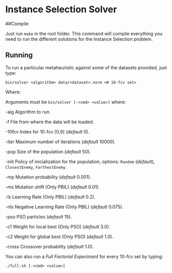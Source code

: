 Instance Selection Solver
=========================

##Compile

Just run `make` in the root folder. This command will compile everything you need to run the different solutions for the Instance Selection problem.

## Running

To run a particular metaheuristic against some of the datasets provided, just type:

	bin/solver <algorithm> data/<dataset>.norm <# 10-fcv set>

Where:

Arguments must be `bin/solver [-<cmd> <value>]` where:

  -alg   Algorithm to run.

  -f     File from where the data will be loaded.

  -10fcv Index for 10-fcv [0,9] (*default* 0).

  -iter  Maximum number of iterations (*default* 10000).

  -pop   Size of the population (*default* 50).

  -init  Policy of inicialization for the population, options: `Random` (*default*), `ClosestEnemy`, `FarthestEnemy`.

  -mp    Mutation probability (*default* 0.001).

  -ms    Mutation shift (Only PBIL) (*default* 0.01).

  -ls    Learning Rate (Only PBIL) (*default* 0.2).

  -nls   Negative Learning Rate (Only PBIL) (*default* 0.075).

  -pso   PSO particles (*default* 15).

  -c1    Weight for local best (Only PSO) (*default* 3.0).

  -c2    Weight for global best (Only PSO) (*default* 1.0).

  -cross Crossover probability (*default* 1.0).

You can also run a *Full Factorial Experiment* for every 10-fcv set by typing:

	./full.sh [-<cmd> <value>]
